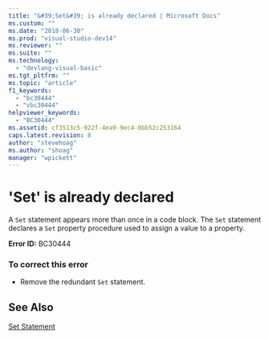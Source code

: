 ```yaml
---
title: "&#39;Set&#39; is already declared | Microsoft Docs"
ms.custom: ""
ms.date: "2018-06-30"
ms.prod: "visual-studio-dev14"
ms.reviewer: ""
ms.suite: ""
ms.technology: 
  - "devlang-visual-basic"
ms.tgt_pltfrm: ""
ms.topic: "article"
f1_keywords: 
  - "bc30444"
  - "vbc30444"
helpviewer_keywords: 
  - "BC30444"
ms.assetid: cf3513c5-922f-4ea9-9ec4-0bb52c253164
caps.latest.revision: 8
author: "stevehoag"
ms.author: "shoag"
manager: "wpickett"
---
```

# &#39;Set&#39; is already declared
A `Set` statement appears more than once in a code block. The `Set` statement declares a `Set` property procedure used to assign a value to a property.  
  
 **Error ID:** BC30444  
  
### To correct this error  
  
-   Remove the redundant `Set` statement.  
  
## See Also  
 [Set Statement](http://msdn.microsoft.com/library/9ecc27b4-df84-420d-9075-db25455fb3cd)